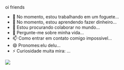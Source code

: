 oi friends
- 🔭 No momento, estou trabalhando em um foguete...
- 🌱 No momento, estou aprendendo fazer dinheiro...
- 👯 Estou procurando colaborar no mundo...
- 💬 Pergunte-me sobre minha vida...
- 📫 Como entrar em contato comigo impossivel...
- 😄 Pronomes:elu delu...
- ⚡ Curiosidade muita mira: ...
 

![](https://media1.tenor.com/m/xVlgmC8rAHcAAAAC/corinthians-timao.gif)

